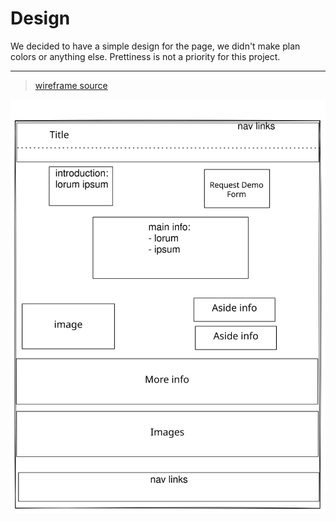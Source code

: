# Design

We decided to have a simple design for the page, we didn't make plan colors or
anything else. Prettiness is not a priority for this project.

---

> [wireframe source](https://excalidraw.com/#json=4HfekrI1TLRykxUoq-Byp,Jhg06ull3i_2xP7w5eFwRQ)

![wireframe](./wireframe.svg)
